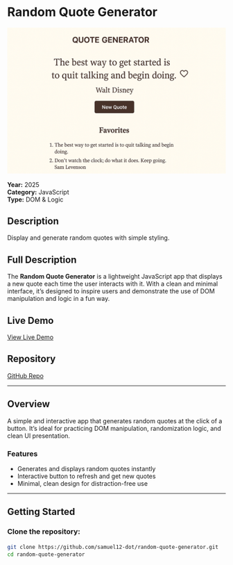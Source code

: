 # Random Quote Generator

![Random Quote Generator Example](./quote.png)

**Year:** 2025  
**Category:** JavaScript  
**Type:** DOM & Logic  

## Description  
Display and generate random quotes with simple styling.

## Full Description  
The **Random Quote Generator** is a lightweight JavaScript app that displays a new quote each time the user interacts with it. With a clean and minimal interface, it’s designed to inspire users and demonstrate the use of DOM manipulation and logic in a fun way.

## Live Demo  
[View Live Demo](https://random-quote-generator-gamma-liard.vercel.app/)

## Repository  
[GitHub Repo](https://github.com/samuel12-dot/random-quote-generator.git)

---

## Overview  
A simple and interactive app that generates random quotes at the click of a button. It’s ideal for practicing DOM manipulation, randomization logic, and clean UI presentation.

### Features
- Generates and displays random quotes instantly  
- Interactive button to refresh and get new quotes  
- Minimal, clean design for distraction-free use  

---

## Getting Started  

### Clone the repository:
```bash
git clone https://github.com/samuel12-dot/random-quote-generator.git
cd random-quote-generator
